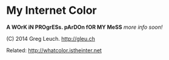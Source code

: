 # My Internet Color

**A WOrK iN PROgrESs. pArDOn fOR MY MeSS**
*more info soon!*




(C) 2014 Greg Leuch. http://gleu.ch

Related: http://whatcolor.istheinter.net